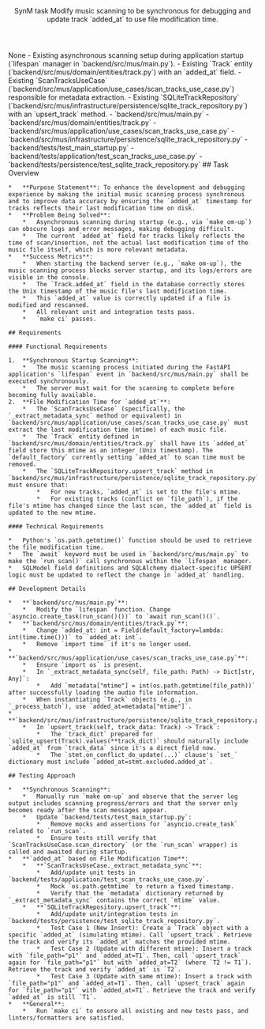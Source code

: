 <Climb>
  <header>
    <id>SynM</id>
    <type>task</type>
    <description>Modify music scanning to be synchronous for debugging and update track `added_at` to use file modification time.</description>
  </header>
  <newDependencies>None</newDependencies>
  <prerequisitChanges>
    - Existing asynchronous scanning setup during application startup (`lifespan` manager in `backend/src/mus/main.py`).
    - Existing `Track` entity (`backend/src/mus/domain/entities/track.py`) with an `added_at` field.
    - Existing `ScanTracksUseCase` (`backend/src/mus/application/use_cases/scan_tracks_use_case.py`) responsible for metadata extraction.
    - Existing `SQLiteTrackRepository` (`backend/src/mus/infrastructure/persistence/sqlite_track_repository.py`) with an `upsert_track` method.
  </prerequisitChanges>
  <relevantFiles>
    - `backend/src/mus/main.py`
    - `backend/src/mus/domain/entities/track.py`
    - `backend/src/mus/application/use_cases/scan_tracks_use_case.py`
    - `backend/src/mus/infrastructure/persistence/sqlite_track_repository.py`
    - `backend/tests/test_main_startup.py`
    - `backend/tests/application/test_scan_tracks_use_case.py`
    - `backend/tests/persistence/test_sqlite_track_repository.py`
  </relevantFiles>
  <everythingElse>
    ## Task Overview

    *   **Purpose Statement**: To enhance the development and debugging experience by making the initial music scanning process synchronous and to improve data accuracy by ensuring the `added_at` timestamp for tracks reflects their last modification time on disk.
    *   **Problem Being Solved**:
        *   Asynchronous scanning during startup (e.g., via `make om-up`) can obscure logs and error messages, making debugging difficult.
        *   The current `added_at` field for tracks likely reflects the time of scan/insertion, not the actual last modification time of the music file itself, which is more relevant metadata.
    *   **Success Metrics**:
        *   When starting the backend server (e.g., `make om-up`), the music scanning process blocks server startup, and its logs/errors are visible in the console.
        *   The `Track.added_at` field in the database correctly stores the Unix timestamp of the music file's last modification time.
        *   This `added_at` value is correctly updated if a file is modified and rescanned.
        *   All relevant unit and integration tests pass.
        *   `make ci` passes.

    ## Requirements

    #### Functional Requirements

    1.  **Synchronous Startup Scanning**:
        *   The music scanning process initiated during the FastAPI application's `lifespan` event in `backend/src/mus/main.py` shall be executed synchronously.
        *   The server must wait for the scanning to complete before becoming fully available.
    2.  **File Modification Time for `added_at`**:
        *   The `ScanTracksUseCase` (specifically, the `_extract_metadata_sync` method or equivalent) in `backend/src/mus/application/use_cases/scan_tracks_use_case.py` must extract the last modification time (mtime) of each music file.
        *   The `Track` entity defined in `backend/src/mus/domain/entities/track.py` shall have its `added_at` field store this mtime as an integer (Unix timestamp). The `default_factory` currently setting `added_at` to scan time must be removed.
        *   The `SQLiteTrackRepository.upsert_track` method in `backend/src/mus/infrastructure/persistence/sqlite_track_repository.py` must ensure that:
            *   For new tracks, `added_at` is set to the file's mtime.
            *   For existing tracks (conflict on `file_path`), if the file's mtime has changed since the last scan, the `added_at` field is updated to the new mtime.

    #### Technical Requirements

    *   Python's `os.path.getmtime()` function should be used to retrieve the file modification time.
    *   The `await` keyword must be used in `backend/src/mus/main.py` to make the `run_scan()` call synchronous within the `lifespan` manager.
    *   SQLModel field definitions and SQLAlchemy dialect-specific UPSERT logic must be updated to reflect the change in `added_at` handling.

    ## Development Details

    *   **`backend/src/mus/main.py`**:
        *   Modify the `lifespan` function. Change `asyncio.create_task(run_scan()())` to `await run_scan()()`.
    *   **`backend/src/mus/domain/entities/track.py`**:
        *   Change `added_at: int = Field(default_factory=lambda: int(time.time()))` to `added_at: int`.
        *   Remove `import time` if it's no longer used.
    *   **`backend/src/mus/application/use_cases/scan_tracks_use_case.py`**:
        *   Ensure `import os` is present.
        *   In `_extract_metadata_sync(self, file_path: Path) -> Dict[str, Any]`:
            *   Add `metadata["mtime"] = int(os.path.getmtime(file_path))` after successfully loading the audio file information.
        *   When instantiating `Track` objects (e.g., in `_process_batch`), use `added_at=metadata["mtime"]`.
    *   **`backend/src/mus/infrastructure/persistence/sqlite_track_repository.py`**:
        *   In `upsert_track(self, track_data: Track) -> Track`:
            *   The `track_dict` prepared for `sqlite_upsert(Track).values(**track_dict)` should naturally include `added_at` from `track_data` since it's a direct field now.
            *   The `stmt.on_conflict_do_update(...)` clause's `set_` dictionary must include `added_at=stmt.excluded.added_at`.

    ## Testing Approach

    *   **Synchronous Scanning**:
        *   Manually run `make om-up` and observe that the server log output includes scanning progress/errors and that the server only becomes ready after the scan messages appear.
        *   Update `backend/tests/test_main_startup.py`:
            *   Remove mocks and assertions for `asyncio.create_task` related to `run_scan`.
            *   Ensure tests still verify that `ScanTracksUseCase.scan_directory` (or the `run_scan` wrapper) is called and awaited during startup.
    *   **`added_at` based on File Modification Time**:
        *   **`ScanTracksUseCase._extract_metadata_sync`**:
            *   Add/update unit tests in `backend/tests/application/test_scan_tracks_use_case.py`.
            *   Mock `os.path.getmtime` to return a fixed timestamp.
            *   Verify that the `metadata` dictionary returned by `_extract_metadata_sync` contains the correct `mtime` value.
        *   **`SQLiteTrackRepository.upsert_track`**:
            *   Add/update unit/integration tests in `backend/tests/persistence/test_sqlite_track_repository.py`.
            *   Test Case 1 (New Insert): Create a `Track` object with a specific `added_at` (simulating mtime). Call `upsert_track`. Retrieve the track and verify its `added_at` matches the provided mtime.
            *   Test Case 2 (Update with different mtime): Insert a track with `file_path="p1"` and `added_at=T1`. Then, call `upsert_track` again for `file_path="p1"` but with `added_at=T2` (where `T2 != T1`). Retrieve the track and verify `added_at` is `T2`.
            *   Test Case 3 (Update with same mtime): Insert a track with `file_path="p1"` and `added_at=T1`. Then, call `upsert_track` again for `file_path="p1"` with `added_at=T1`. Retrieve the track and verify `added_at` is still `T1`.
    *   **General**:
        *   Run `make ci` to ensure all existing and new tests pass, and linters/formatters are satisfied.
  </everythingElse>
</Climb>